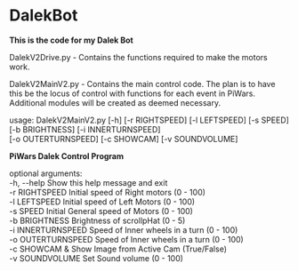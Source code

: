 # DalekBot
<b>This is the code for my Dalek Bot</b></p>
</p>
DalekV2Drive.py - Contains the functions required to make the motors work.</p>
DalekV2MainV2.py - Contains the main control code.  The plan is to have this be the locus of control with functions for each event in PiWars.  Additional modules will be created as deemed necessary.</p>
</p>
</p>
usage: DalekV2MainV2.py [-h] [-r RIGHTSPEED] [-l LEFTSPEED] [-s SPEED]</br>
                        [-b BRIGHTNESS] [-i INNERTURNSPEED]</br>
                        [-o OUTERTURNSPEED] [-c SHOWCAM] [-v SOUNDVOLUME]</br>
</p>
<b>PiWars Dalek Control Program</b></p>
</p>
optional arguments:</br>
        -h, --help                     Show this help message and exit</br>
        -r RIGHTSPEED                  Initial speed of Right motors (0 - 100)</br>
        -l LEFTSPEED                   Initial speed of Left Motors (0 - 100)</br>
        -s SPEED                       Initial General speed of Motors (0 - 100)</br>
        -b BRIGHTNESS                  Brightness of scrollpHat (0 - 5)</br>
        -i INNERTURNSPEED              Speed of Inner wheels in a turn (0 - 100)</br>
        -o OUTERTURNSPEED              Speed of Inner wheels in a turn (0 - 100)</br>
        -c SHOWCAM &                   Show Image from Active Cam (True/False)</br>
        -v SOUNDVOLUME                 Set Sound volume (0 - 100)</br>
</p>
